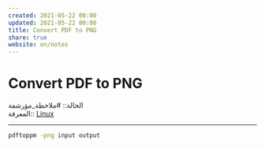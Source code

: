 ```yaml
---  
created: 2021-05-22 00:00  
updated: 2021-05-22 00:00  
title: Convert PDF to PNG  
share: true  
website: en/notes  
---  
```

  
# Convert PDF to PNG  
  
الحالة:: #ملاحظة_مؤرشفة  
المعرفة:: [Linux](Linux)  
  
---  
  
```bash  
pdftoppm -png input output  
```  
